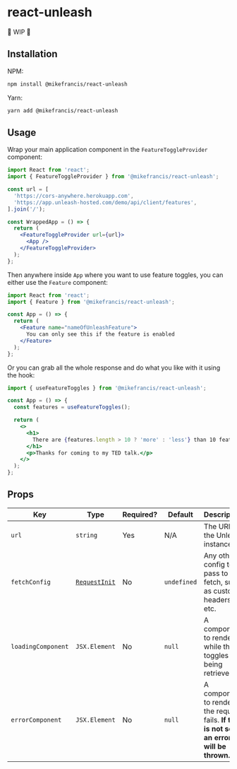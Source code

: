 # react-unleash

🚧 WIP 🚧

## Installation

NPM:

```bash
npm install @mikefrancis/react-unleash
```

Yarn:

```bash
yarn add @mikefrancis/react-unleash
```

## Usage

Wrap your main application component in the `FeatureToggleProvider` component:

```jsx
import React from 'react';
import { FeatureToggleProvider } from '@mikefrancis/react-unleash';

const url = [
  'https://cors-anywhere.herokuapp.com',
  'https://app.unleash-hosted.com/demo/api/client/features',
].join('/');

const WrappedApp = () => {
  return (
    <FeatureToggleProvider url={url}>
      <App />
    </FeatureToggleProvider>
  );
};
```

Then anywhere inside `App` where you want to use feature toggles, you can either use the `Feature` component:

```jsx
import React from 'react';
import { Feature } from '@mikefrancis/react-unleash';

const App = () => {
  return (
    <Feature name="nameOfUnleashFeature">
      You can only see this if the feature is enabled
    </Feature>
  );
};
```

Or you can grab all the whole response and do what you like with it using the hook:

```jsx
import { useFeatureToggles } from '@mikefrancis/react-unleash';

const App = () => {
  const features = useFeatureToggles();

  return (
    <>
      <h1>
        There are {features.length > 10 ? 'more' : 'less'} than 10 features.
      </h1>
      <p>Thanks for coming to my TED talk.</p>
    </>
  );
};
```

## Props

| Key                | Type                                                                      | Required? | Default     | Description                                                                                  |
| ------------------ | ------------------------------------------------------------------------- | --------- | ----------- | -------------------------------------------------------------------------------------------- |
| `url`              | `string`                                                                  | Yes       | N/A         | The URL of the Unleash instance                                                              |
| `fetchConfig`      | [`RequestInit`](https://developer.mozilla.org/en-US/docs/Web/API/Request) | No        | `undefined` | Any other config to pass to fetch, such as custom headers etc.                               |
| `loadingComponent` | `JSX.Element`                                                             | No        | `null`      | A component to render while the toggles are being retrieved                                  |
| `errorComponent`   | `JSX.Element`                                                             | No        | `null`      | A component to render if the request fails. **If this is not set, an error will be thrown.** |
